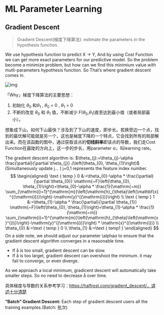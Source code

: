 # ML Parameter Learning

## Gradient Descent

> Gradient Descent(梯度下降算法): estimate the parameters in the hypothesis function.

We use hypothesis function to predict X -> Y, And by using Cost Function we can get more exact parameters for our predictive model. So the problem become a minimize problem, but how can we find this minimium value with mutli-parameters hypothesis function. So That’s where gradient descent comes in.

![img](https://cdn.jsdelivr.net/gh/edgarding77/images@latest/ML_learningNotes/gradient_descent.png)

「Why」梯度下降算法的主要思想：

1. 初始化 $θ_0$ 和$θ_1$ , $θ_0$ = 0 , $θ_1$ = 0
2. 不断的改变 $θ_0$ 和 $θ_1$ 值，不断减少 F($θ_0$,$θ_1$)直至达到最小值（或者局部最小）。

想象成下山，如何下山最快？涉及到了下山的速度，即步长。若换旁边一个点，找到的最优解可能就是另一个，这也是梯度下降的一个特点，它会找到所有的局部解出来。而在该函数的图中，通过获取该点的**切线斜率**即该点的导数，我们走Cost Function在最陡的方向上，这一步的步长，用parameter α，叫learning rate。

The gradient descent algorithm is: $\theta_{j}:=\theta_{j}-\alpha \frac{\partial}{\partial \theta_{j}} J\left(\theta_{0}, \theta_{1}\right)$ (Simultaneously update j… ) j=0,1 represents the feature index number.
$$
\begin{aligned}
\text { temp } 0 &:=\theta_{0}-\alpha * \frac{\partial}{\partial \theta_{0}} \mathrm{~F}\left(\theta_{0}, \theta_{1}\right)=\theta_{0}-\alpha * \frac{1}{\mathrm{~m}} \sum_{\mathrm{i}=1}^{\mathrm{m}}\left(\mathrm{h}_{\theta}\left(\mathbf{x}^{(\mathrm{i})}\right)-\mathrm{y}^{(\mathrm{i})}\right) \\
\text { temp } 1 &:=\theta_{1}-\alpha * \frac{\partial}{\partial \theta_{1}} \mathrm{~F}\left(\theta_{0}, \theta_{1}\right)=\theta_{1}-\alpha * \frac{1}{\mathrm{~m}} \sum_{\mathrm{i}=1}^{\mathrm{m}}\left(\mathrm{h}_{\theta}\left(\mathrm{x}^{(i)}\right)-\mathrm{y}^{(\mathrm{i})}\right) * \mathrm{x}^{(\mathrm{i})} \\
\theta_{0} &:=\text { temp } 0 \\
\theta_{1} &:=\text { temp1 }
\end{aligned}
$$
On a side note, we should adjust our parameter \alpha*α* to ensure that the gradient descent algorithm converges in a reasonable time. 

* If å is too small, gradient descent can be slow. 
* If å is too larget, gradient descent can overshoot the minimum. it may fail to converge, or even diverge.

As we approach a local minimum, gradicent descent will automatically take smaller steps. So no need to decrease å over time.

具体梯度与导数的关系参考学习：https://halfrost.com/gradient_descent/，讲述十分清楚

**“Batch” Gradient Descent:** Each step of gradient descent users all the training examples.(Batch: 批次)

